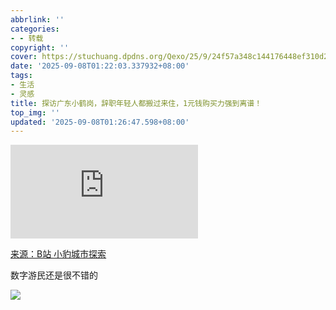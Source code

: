 ```yaml
---
abbrlink: ''
categories:
- - 转载
copyright: ''
cover: https://stuchuang.dpdns.org/Qexo/25/9/24f57a348c144176448ef310d23a491e.jpg
date: '2025-09-08T01:22:03.337932+08:00'
tags:
- 生活
- 灵感
title: 探访广东小鹤岗，辞职年轻人都搬过来住，1元钱购买力强到离谱！
top_img: ''
updated: '2025-09-08T01:26:47.598+08:00'
---
```

<iframe src="https://player.bilibili.com/player.html?isOutside=true&aid=114635680320234&bvid=BV1MrTKzNEN6&cid=30350182929&p=1" scrolling="no" border="0" frameborder="no" framespacing="0" allowfullscreen="true"></iframe>

[来源：B站 小豹城市探索](https://www.bilibili.com/video/BV1MrTKzNEN6)

数字游民还是很不错的

![](https://stuchuang.dpdns.org/Qexo/25/9/8aaad9499317afc3991930dc5b2dcb67.jpeg)
